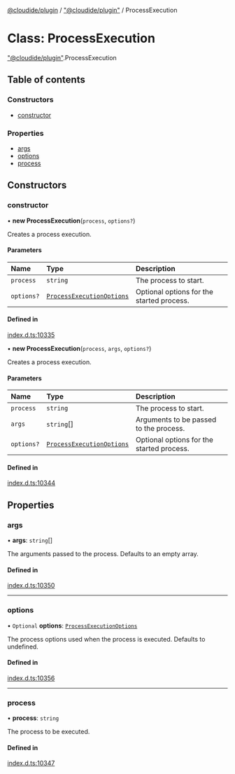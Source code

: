 [@cloudide/plugin](../README.md) / ["@cloudide/plugin"](../modules/_cloudide_plugin_.md) / ProcessExecution

# Class: ProcessExecution

["@cloudide/plugin"](../modules/_cloudide_plugin_.md).ProcessExecution

## Table of contents

### Constructors

- [constructor](cloudide_plugin_.ProcessExecution.md#constructor)

### Properties

- [args](cloudide_plugin_.ProcessExecution.md#args)
- [options](cloudide_plugin_.ProcessExecution.md#options)
- [process](cloudide_plugin_.ProcessExecution.md#process)

## Constructors

### constructor

• **new ProcessExecution**(`process`, `options?`)

Creates a process execution.

#### Parameters

| Name | Type | Description |
| :------ | :------ | :------ |
| `process` | `string` | The process to start. |
| `options?` | [`ProcessExecutionOptions`](../interfaces/cloudide_plugin_.ProcessExecutionOptions.md) | Optional options for the started process. |

#### Defined in

[index.d.ts:10335](https://github.com/shuyaqian/cloudide-plugin-api/blob/26b31b9/index.d.ts#L10335)

• **new ProcessExecution**(`process`, `args`, `options?`)

Creates a process execution.

#### Parameters

| Name | Type | Description |
| :------ | :------ | :------ |
| `process` | `string` | The process to start. |
| `args` | `string`[] | Arguments to be passed to the process. |
| `options?` | [`ProcessExecutionOptions`](../interfaces/cloudide_plugin_.ProcessExecutionOptions.md) | Optional options for the started process. |

#### Defined in

[index.d.ts:10344](https://github.com/shuyaqian/cloudide-plugin-api/blob/26b31b9/index.d.ts#L10344)

## Properties

### args

• **args**: `string`[]

The arguments passed to the process. Defaults to an empty array.

#### Defined in

[index.d.ts:10350](https://github.com/shuyaqian/cloudide-plugin-api/blob/26b31b9/index.d.ts#L10350)

___

### options

• `Optional` **options**: [`ProcessExecutionOptions`](../interfaces/cloudide_plugin_.ProcessExecutionOptions.md)

The process options used when the process is executed.
Defaults to undefined.

#### Defined in

[index.d.ts:10356](https://github.com/shuyaqian/cloudide-plugin-api/blob/26b31b9/index.d.ts#L10356)

___

### process

• **process**: `string`

The process to be executed.

#### Defined in

[index.d.ts:10347](https://github.com/shuyaqian/cloudide-plugin-api/blob/26b31b9/index.d.ts#L10347)
